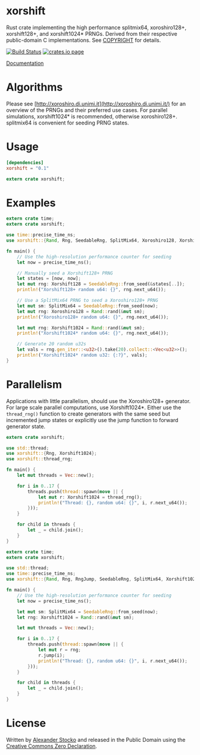 # xorshift

Rust crate implementing the high performance splitmix64, xoroshiro128+, xorshift128+, and xorshift1024* PRNGs. Derived from their respective public-domain C implementations. See [COPYRIGHT](COPYRIGHT) for details.

[![Build Status](https://travis-ci.org/astocko/xorshift.svg?branch=master)](https://travis-ci.org/astocko/xorshift)
[![crates.io page](https://img.shields.io/crates/v/xorshift.svg)](https://crates.io/crates/xorshift)

[Documentation](https://docs.coder.gg/xorshift/xorshift)


# Algorithms

Please see [http://xoroshiro.di.unimi.it](http://xoroshiro.di.unimi.it/) for an overview of the PRNGs and their preferred use cases. For parallel simulations, xorshift1024* is recommended, otherwise xoroshiro128+. splitmix64 is convenient for seeding PRNG states.

# Usage
```toml
[dependencies]
xorshift = "0.1"
```
```rust
extern crate xorshift;
```

# Examples
```rust
extern crate time;
extern crate xorshift;

use time::precise_time_ns;
use xorshift::{Rand, Rng, SeedableRng, SplitMix64, Xoroshiro128, Xorshift128, Xorshift1024};

fn main() {
    // Use the high-resolution performance counter for seeding
    let now = precise_time_ns();

    // Manually seed a Xorshift128+ PRNG
    let states = [now, now];
    let mut rng: Xorshift128 = SeedableRng::from_seed(&states[..]);
    println!("Xorshift128+ random u64: {}", rng.next_u64());

    // Use a SplitMix64 PRNG to seed a Xoroshiro128+ PRNG
    let mut sm: SplitMix64 = SeedableRng::from_seed(now);
    let mut rng: Xoroshiro128 = Rand::rand(&mut sm);
    println!("Xoroshiro128+ random u64: {}", rng.next_u64());

    let mut rng: Xorshift1024 = Rand::rand(&mut sm);
    println!("Xorshift1024* random u64: {}", rng.next_u64());

    // Generate 20 random u32s
    let vals = rng.gen_iter::<u32>().take(20).collect::<Vec<u32>>();
    println!("Xorshift1024* random u32: {:?}", vals);
}

```

# Parallelism
Applications with little parallelism, should use the Xoroshiro128+ generator.
For large scale parallel computations, use Xorshift1024*. Either use the
`thread_rng()` function to create generators with the same seed but incremented
jump states or explicitly use the jump function to forward generator
state.

```rust
extern crate xorshift;

use std::thread;
use xorshift::{Rng, Xorshift1024};
use xorshift::thread_rng;

fn main() {
    let mut threads = Vec::new();

    for i in 0..17 {
        threads.push(thread::spawn(move || {
            let mut r: Xorshift1024 = thread_rng();
            println!("Thread: {}, random u64: {}", i, r.next_u64());
        }));
    }

    for child in threads {
        let _ = child.join();
    }
}
```


```rust
extern crate time;
extern crate xorshift;

use std::thread;
use time::precise_time_ns;
use xorshift::{Rand, Rng, RngJump, SeedableRng, SplitMix64, Xorshift1024};

fn main() {
    // Use the high-resolution performance counter for seeding
    let now = precise_time_ns();

    let mut sm: SplitMix64 = SeedableRng::from_seed(now);
    let rng: Xorshift1024 = Rand::rand(&mut sm);

    let mut threads = Vec::new();

    for i in 0..17 {
        threads.push(thread::spawn(move || {
            let mut r = rng;
            r.jump(i);
            println!("Thread: {}, random u64: {}", i, r.next_u64());
        }));
    }

    for child in threads {
        let _ = child.join();
    }
}
```

# License
Written by [Alexander Stocko](https://github.com/astocko) and released in the Public Domain using the [Creative Commons Zero Declaration](https://creativecommons.org/publicdomain/zero/1.0/).
